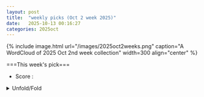 ```yaml
---
layout: post
title:  "weekly picks (Oct 2 week 2025)"
date:   2025-10-13 00:16:27
categories: 2025oct
---
```


{% include image.html url="/images/2025oct2weeks.png" caption="A WordCloud of 2025 Oct 2nd week collection" width=300 align="center" %}




===This week's pick===


* Score : 




<details id="myDetails">
  <summary> Unfold/Fold </summary>
  {% capture markdowncontent %}

---
10/15


1. **[s41567-025-03045-x](https://www.nature.com/articles/s41567-025-03045-x)** Ultrafast topological control (Nature Physics)

1. **[s41567-025-03060-y](https://www.nature.com/articles/s41567-025-03060-y)** Nodal hybridization in a two-dimensional heavy-fermion material (Nature Physics)

1. **[s42005-025-02334-4](https://www.nature.com/articles/s42005-025-02334-4)** Quantum stochastic resonance in a single-photon emitter (Communications Physics)

1. **[s42005-025-02313-9](https://www.nature.com/articles/s42005-025-02313-9)** Exceptional coupling via multiple channels for crosstalk suppression and flat band with staggered on-site potentials (Communications Physics)


1. **[cjkh-1z6c](http://link.aps.org/doi/10.1103/cjkh-1z6c)** Conditional Mutual Information and Information-Theoretic Phases of Decohered Gibbs States (PRL)

1. **[dryx-l5rt](http://link.aps.org/doi/10.1103/dryx-l5rt)** Energetic Advantages for Quantum Agents in Online Execution of Complex Strategies (PRL)

1. **[gyvf-s5bd](http://link.aps.org/doi/10.1103/gyvf-s5bd)** Measuring Full Counting Statistics in a Trapped-Ion Quantum Simulator (PRL)

1. **[jpms-v3kw](http://link.aps.org/doi/10.1103/jpms-v3kw)** On-Chip Verified Quantum Computation with an Ion-Trap Quantum Processing Unit (PRL)

1. **[bqwm-ll5y](http://link.aps.org/doi/10.1103/bqwm-ll5y)** Bell Nonlocality in Quantum Networks with Unreliable Sources: Loophole-Free Postelection via Self-Testing (PRL)

1. **[nwzw-tqzp](http://link.aps.org/doi/10.1103/nwzw-tqzp)** Closing the Detection Loophole in the Triangle Network with High-Dimensional Photonic States (PRL)

1. **[d8m7-5xxx](http://link.aps.org/doi/10.1103/d8m7-5xxx)** New Chiral Structures for Baryon Number Violating Nucleon Decays (PRL)

1. **[jm4m-rpyc](http://link.aps.org/doi/10.1103/jm4m-rpyc)** Spontaneous Emission from Electronic Metastable Resonance States (PRL)

1. **[qj5x-t71k](http://link.aps.org/doi/10.1103/qj5x-t71k)** Meissner-like Currents of Photons in Anomalous Superradiant Phases (PRL)

1. **[5hf5-pg3t](http://link.aps.org/doi/10.1103/5hf5-pg3t)** Two-Dimensional Topological Edge States in Periodic Space-Time Interfaces (PRL)

1. **[djz5-2lsn](http://link.aps.org/doi/10.1103/djz5-2lsn)** Persistence in Physical Systems: An Application to Soil Moisture Memory (PRL)

1. **[km2j-3zy2](http://link.aps.org/doi/10.1103/km2j-3zy2)** Altermagnets with Topological Order in Kitaev Bilayers (PRL)

1. **[ptgg-frh1](http://link.aps.org/doi/10.1103/ptgg-frh1)** Erratum: Elastic Screening of Pseudogauge Fields in Graphene [Phys. Rev. Lett. <b>134</b>, 046404 (2025)] (PRL)

1. **[ly37-5gdw](http://link.aps.org/doi/10.1103/ly37-5gdw)** Nonequilibrium Relaxation and Odd-Even Effect in Finite-Temperature Electron Gases (PRX)

1. **[dck4-x9c2](http://link.aps.org/doi/10.1103/dck4-x9c2)** Experimental Demonstration of High-Fidelity Logical Magic States from Code Switching (PRX)

1. **[Physics.18.s129](http://link.aps.org/doi/10.1103/Physics.18.s129)** Topological Tube Traps Vibrations (Physics)

1. **[2510.11721v1](https://arxiv.org/abs/2510.11721)** Influence of Platinum Thin Films on the Photophysical and Quantum Properties of Near-Surface NV Centers (arXiv)

1. **[2510.11860v1](https://arxiv.org/abs/2510.11860)** Topological Robustness of Anyon Tunneling at \nu = 1/3 (arXiv)

1. **[2510.11870v1](https://arxiv.org/abs/2510.11870)** Neuromorphic heat transport effects in a molecular junction (arXiv)

1. **[2510.11920v1](https://arxiv.org/abs/2510.11920)** Low-field all-optical detection of superconductivity using NV nanodiamonds (arXiv)

1. **[2510.12006v1](https://arxiv.org/abs/2510.12006)** Evidence for easy-plane XY ferromagnetism in heavy-fermion quantum-critical CeRh6Ge4 (arXiv)

1. **[2510.12009v1](https://arxiv.org/abs/2510.12009)** Visualizing the Impact of Quenched Disorder on 2D Electron Wigner Solids (arXiv)

1. **[2510.12187v1](https://arxiv.org/abs/2510.12187)** Trembling motion of electrons driven by Larmor spin precession (arXiv)

1. **[2510.12250v1](https://arxiv.org/abs/2510.12250)** Superconductivity in monolayer-trilayer phase of La3Ni2O7 under high pressure (arXiv)

1. **[2510.12339v1](https://arxiv.org/abs/2510.12339)** Wiedemann-Franz behavior at the Weyl points in compressively strained HgTe (arXiv)

1. **[2510.12349v1](https://arxiv.org/abs/2510.12349)** eta-pairing in the model with two-particle hybridization of conduction and localized electrons (arXiv)

1. **[2510.12359v1](https://arxiv.org/abs/2510.12359)** Interlayer coupling enhanced superconductivity near 100 K in La3-xNdxNi2O7 (arXiv)

1. **[2510.12452v1](https://arxiv.org/abs/2510.12452)** Possible high-Tc superconductivity at 45 K in the Ge-doped cluster Mott insulator GaNb4Se8 (arXiv)

1. **[2510.12511v1](https://arxiv.org/abs/2510.12511)** Green's function expansion for multiple coupled optical resonators with finite retardation using quasinormal modes (arXiv)

1. **[2510.12530v1](https://arxiv.org/abs/2510.12530)** Origin of Enhanced Thermal Resistance Near Nanoscale Hotspots: Insights from Full-Dispersion-Resolved Phonon Transport in Silicon (arXiv)

1. **[2510.12554v1](https://arxiv.org/abs/2510.12554)** Conductance Plateaus at Quantum Hall Integer Filling Factors in Germanium Quantum Point Contacts (arXiv)

1. **[2510.12602v1](https://arxiv.org/abs/2510.12602)** The spin Hall conductivity in the hole-doped bilayer Haldane-Hubbard model with odd-parity ALM (arXiv)

1. **[2510.12610v1](https://arxiv.org/abs/2510.12610)** Dissipationless transport by design in ultrathin magnetic topological insulator films (arXiv)

1. **[2510.12613v1](https://arxiv.org/abs/2510.12613)** Quantum Spin Singlet and Classical Neel-Ordered Ground States in MoX3 (X = I, Br) Spin-3/2 Dimerized Antiferromagnetic Chain Crystals (arXiv)

1. **[2510.12667v1](https://arxiv.org/abs/2510.12667)** The anisotropic Heisenberg model close to the Ising limit: triangular lattice vs. effective models (arXiv)

1. **[2510.12682v1](https://arxiv.org/abs/2510.12682)** Possible Bose-Einstein condensation of magnons in a S = 5/2 honeycomb lattice (arXiv)

1. **[2510.12730v1](https://arxiv.org/abs/2510.12730)** Switchable chiral 2x2 pair density wave in pure CsV3Sb5 (arXiv)

1. **[2510.12786v1](https://arxiv.org/abs/2510.12786)** Quantum criticality at the end of a pseudogap phase in superconducting infinite-layer nickelates (arXiv)

1. **[2510.10064v1](https://arxiv.org/abs/2510.10064)** Broad nonlocal spectrum in the Pb-InSb hybrid three terminals for potential realization of Kitaev chains (arXiv)

1. **[2510.11818v1](https://arxiv.org/abs/2510.11818)** Secret communication games and a hierarchy of quasiparticle statistics in 3 + 1D topological phases (arXiv)

1. **[2510.11864v1](https://arxiv.org/abs/2510.11864)** Dipole-quadrupole model and multipole analysis of resonant membrane metasurfaces (arXiv)

1. **[2510.12127v1](https://arxiv.org/abs/2510.12127)** Chern-Selective multi-valley Flat Bands in Twisted Mono-Bilayer and Mono-Trilayer MoTe2 (arXiv)

1. **[2510.12199v1](https://arxiv.org/abs/2510.12199)** Spectroscopic Determination of Site-Selective Ligand Binding on Single Anisotropic Nanocrystals (arXiv)

1. **[2510.12222v1](https://arxiv.org/abs/2510.12222)** Room temperature control of axial and basal antiferromagnetic anisotropies using strain (arXiv)

1. **[2510.12371v1](https://arxiv.org/abs/2510.12371)** Controlling Magnetism in the 2D van der Waals Antiferromagnet CrPS4 via Ion Intercalation (arXiv)

1. **[2510.12737v1](https://arxiv.org/abs/2510.12737)** Time-dependent Variational Principles for Hybrid Non-Unitary Dynamics: Application to Driven-Dissipative Superconductors (arXiv)

1. **[2510.12748v1](https://arxiv.org/abs/2510.12748)** Two-Dimensional Altermagnetic Iron Oxyhalides: Real Chern topology and Valley-Spin-Lattice coupling (arXiv)




---
10/14



1. **[s41467-025-63248-x](https://www.nature.com/articles/s41467-025-63248-x)** High entropy engineered polymer blends with enhanced dielectric properties and high temperature stability (Nature Communications)

1. **[s41467-025-64113-7](https://www.nature.com/articles/s41467-025-64113-7)** Ultra-high energy storage in relaxor ferroelectric MLCCs at elevated temperatures via entropy modulated strain heterogeneity (Nature Communications)

1. **[s41563-025-02379-4](https://www.nature.com/articles/s41563-025-02379-4)** Ultrafast surface melting of orbital order in La<sub>0.5</sub>Sr<sub>1.5</sub>MnO<sub>4</sub> (Nature Materials)




1. **[q853-plvr](https://journals.aps.org/prb/abstract/10.1103/q853-plvr)** Magnetic exchange and dipolar interactions in GdRu2⁢Si2: Three-dimensional magnetism in a layered magnet (PRB)


1. **[2510.09755v1](https://arxiv.org/abs/2510.09755)** Conformal Data for the O(3) Wilson-Fisher CFT from Fuzzy Sphere Realization of Quantum Rotor Model (arXiv)

1. **[2510.09777v1](https://arxiv.org/abs/2510.09777)** Emergent Network of Josephson Junctions in a Kagome Superconductor (arXiv)

1. **[2510.09787v1](https://arxiv.org/abs/2510.09787)** Electron-electron scattering processes in quantum wells in a quantizing magnetic field: II. Scattering in the case of two subbands (arXiv)

1. **[2510.09798v1](https://arxiv.org/abs/2510.09798)** Thermoelectric effect at the quantum Hall-superconductor interface (arXiv)

1. **[2510.09921v1](https://arxiv.org/abs/2510.09921)** Two-dimensional superconducting diode effect in topological insulator/superconductor heterostructure (arXiv)

1. **[2510.10110v1](https://arxiv.org/abs/2510.10110)** Hybrid Quantum Systems: Coupling Single-Molecule Magnet Qudits with Industrial Silicon Spin Qubits (arXiv)

1. **[2510.10183v1](https://arxiv.org/abs/2510.10183)** Manipulating the metal-insulator transitions in correlated vanadium dioxide through bandwidth and band-filling control (arXiv)

1. **[2510.10230v1](https://arxiv.org/abs/2510.10230)** Scaling of Magnetic Domain Walls in Perpendicular Magnetic Anisotropy Systems (arXiv)

1. **[2510.10264v1](https://arxiv.org/abs/2510.10264)** Vortex matter and strong pinning in underdoped PrFeAs(O,F) with atomic-sized defects (arXiv)

1. **[2510.10309v1](https://arxiv.org/abs/2510.10309)** Roles of Electrically Excited Magnons in Unidirectional Magnetoresistance of Metallic Magnetic Bilayers (arXiv)

1. **[2510.10356v1](https://arxiv.org/abs/2510.10356)** Ferromagnetic Resonance Spectroscopy on the Kagome Magnet MgMn6Sn6 (arXiv)

1. **[2510.10391v1](https://arxiv.org/abs/2510.10391)** Breakdown of the Wiedemann-Franz law in an interacting quantum Hall metamaterial (arXiv)

1. **[2510.10525v1](https://arxiv.org/abs/2510.10525)** Time domain braiding of anyons revealed through a nonequilibrium fluctuation dissipation theorem (arXiv)

1. **[2510.10543v1](https://arxiv.org/abs/2510.10543)** Supercurrent interference and its transfer in a kagome superconductor (arXiv)

1. **[2510.10589v1](https://arxiv.org/abs/2510.10589)** RKKY interaction in Weyl semimetal nanowires (arXiv)

1. **[2510.10643v1](https://arxiv.org/abs/2510.10643)** Non-unitary Time Evolution via the Chebyshev Expansion Method (arXiv)

1. **[2510.10684v1](https://arxiv.org/abs/2510.10684)** Integrable Model of a Superconductor with non-Fermi liquid and Mott Phases (arXiv)

1. **[2510.10720v1](https://arxiv.org/abs/2510.10720)** Revisiting YH9 Superconductivity and Predicting High-Tc in GdYH5 (arXiv)

1. **[2510.10861v1](https://arxiv.org/abs/2510.10861)** Quantifying Charge Noise Sources in Quantum Dot Spin Qubits via Impedance Spectroscopy, DLTS, and C-V Analysis (arXiv)

1. **[2510.10873v1](https://arxiv.org/abs/2510.10873)** Magnetic Field-Enhanced Graphene Superconductivity with Record Pauli-Limit Violation (arXiv)

1. **[2510.10906v1](https://arxiv.org/abs/2510.10906)** Spatial Correlation of Superconducting and Pseudogap Dynamics in a Bi-based Cuprate (arXiv)

1. **[2510.10908v1](https://arxiv.org/abs/2510.10908)** Two-dimensional flat-bands in Moire-diamonds (arXiv)

1. **[2510.10958v1](https://arxiv.org/abs/2510.10958)** Phase-sensitive evidence for 2x2 pair density wave in a kagome superconductor (arXiv)

1. **[2510.10999v1](https://arxiv.org/abs/2510.10999)** Collinear, incommensurate antiferromagnetism in van der Waals magnet alpha-UTe3 (arXiv)

1. **[2510.11088v1](https://arxiv.org/abs/2510.11088)** Local-Antisymmetric Flat Band and Coexisting Correlated stripe charge orders in WSe2-Modulated Twisted Bilayer Graphene (arXiv)

1. **[2510.11134v1](https://arxiv.org/abs/2510.11134)** Spinon band flattening by its emergent gauge field in quantum kagome ice (arXiv)

1. **[2510.11240v1](https://arxiv.org/abs/2510.11240)** Should it really be that hard to model the chirality induced spin selectivity effect? (arXiv)

1. **[2510.11333v1](https://arxiv.org/abs/2510.11333)** Superconducting spin valve effect in Fe/Si3N4/Pb/Si3N4/Fe heterostructures (arXiv)

1. **[2510.11342v1](https://arxiv.org/abs/2510.11342)** One-dimensional topological superconductors with nonsymmorphic symmetries (arXiv)

1. **[2510.11355v1](https://arxiv.org/abs/2510.11355)** Nonequilibrium spin-splitter effect in altermagnet superconductor hybrids (arXiv)

1. **[2510.11362v1](https://arxiv.org/abs/2510.11362)** Deterministic Switching in Altermagnets via Asymmetric Sublattice Spin Current (arXiv)

1. **[2510.11431v1](https://arxiv.org/abs/2510.11431)** A minimal and universal representation of fermionic wavefunctions (fermions = bosons + one) (arXiv)

1. **[2510.11432v1](https://arxiv.org/abs/2510.11432)** Intermediate chiral edge states in quantum Hall Josephson junctions (arXiv)

1. **[2510.11551v1](https://arxiv.org/abs/2510.11551)** Spinons, solitons and random singlets in the spin-chain compound copper benzoate (arXiv)

1. **[2510.11678v1](https://arxiv.org/abs/2510.11678)** Spinon Mediation of Witness-Spin Dynamics and Ground State in Herbertsmithite (arXiv)

1. **[2510.11707v1](https://arxiv.org/abs/2510.11707)** Chirality reversal at finite magnetic impurity strength and local signatures of a topological phase transition (arXiv)

1. **[2510.11710v1](https://arxiv.org/abs/2510.11710)** Comparing Symmetrized Determinant Neural Quantum States for the Hubbard Model (arXiv)

1. **[2510.09749v1](https://arxiv.org/abs/2510.09749)** Vari-Cool: a non-unitary quantum variational protocol for simulated cooling (arXiv)

1. **[2510.09839v1](https://arxiv.org/abs/2510.09839)** Raman Digital Twin of Monolayer Janus Transition Metal Dichalcogenides (arXiv)

1. **[2510.09973v1](https://arxiv.org/abs/2510.09973)** Relationship among Structural, Disordered, Magnetism and Band Topology in MnSb2Te4(Sb2Te3)n Family (arXiv)

1. **[2510.10012v1](https://arxiv.org/abs/2510.10012)** Multiscale Magnetic Correlations in La2Mn2-xNixO6: Role of Crystal Structure in Double Perovskites (arXiv)

1. **[2510.10491v1](https://arxiv.org/abs/2510.10491)** Resolving the Structural Duality of Graphene Grain Boundaries (arXiv)

1. **[2510.10547v1](https://arxiv.org/abs/2510.10547)** Near room temperature magnetoelectric response and tunable magnetic anisotropy in the two-dimensional magnet 1T-CrTe2 (arXiv)

1. **[2510.10595v1](https://arxiv.org/abs/2510.10595)** Weak-anti-localization-to-spin-dependent scattering at a proximity-magnetized heavy metal interface (arXiv)

1. **[2510.10632v1](https://arxiv.org/abs/2510.10632)** Quantum-Squeezing-Induced Algebraic Non-Hermitian Skin Effects and Ultra Spectral Sensitivity (arXiv)

1. **[2510.10745v1](https://arxiv.org/abs/2510.10745)** Fluidity and morphological stability of an amorphous thin film with radiation-induced defect kinetics (arXiv)

1. **[2510.10897v1](https://arxiv.org/abs/2510.10897)** Hydrodynamics of degenerate Fermi gases on spherical Fermi surfaces (arXiv)

1. **[2510.10983v1](https://arxiv.org/abs/2510.10983)** Loss investigations of high frequency lithium niobate Lamb wave resonators at ultralow temperatures (arXiv)

1. **[2510.11159v1](https://arxiv.org/abs/2510.11159)** Tunable multi-photon correlations from a coherently driven quantum dot (arXiv)

1. **[2510.11480v1](https://arxiv.org/abs/2510.11480)** Effects of strain on the stability of the metallic rutile and insulating M1 phases of vanadium dioxide (arXiv)

1. **[2510.11619v1](https://arxiv.org/abs/2510.11619)** Strain-induced multiferroicity in Cr1/3NbS2 (arXiv)




---
10/13

1. **[2510.08678v1](https://arxiv.org/abs/2510.08678)** Coherent Optical Control of Electron Dynamics in Patterned Graphene Nanoribbons (arXiv)

1. **[2510.08740v1](https://arxiv.org/abs/2510.08740)** Light-induced pseudo-magnetic fields in three-dimensional topological semimetals (arXiv)

1. **[2510.08746v1](https://arxiv.org/abs/2510.08746)** Crystal-Field--Driven Magnetoelectricity in the Triangular Quantum Magnet CeMgAl11O19 (arXiv)

1. **[2510.09044v1](https://arxiv.org/abs/2510.09044)** Imaging of Gate-Controlled Suppression of Superconductivity via the Meissner Effect (arXiv)

1. **[2510.09120v1](https://arxiv.org/abs/2510.09120)** Parametric Drive of a Double Quantum Dot in a Cavity (arXiv)

1. **[2510.09150v1](https://arxiv.org/abs/2510.09150)** Chern insulators and topological flat bands in cavity-embedded kagome systems (arXiv)

1. **[2510.09151v1](https://arxiv.org/abs/2510.09151)** Nematic Fluctuations and Electronic Correlations in Heavily Hole-Doped Ba1-xKxFe2As2 Probed by Elastoresistance (arXiv)

1. **[2510.09170v1](https://arxiv.org/abs/2510.09170)** Altermagnetism and Superconductivity: A Short Historical Review (arXiv)

1. **[2510.09234v1](https://arxiv.org/abs/2510.09234)** Quantum fluctuation-induced first-order breaking of time-reversal symmetry in unconventional superconductors (arXiv)

1. **[2510.09235v1](https://arxiv.org/abs/2510.09235)** Tunable Chern Insulator States with Coexisting Magnonic and Electronic Topology in 2D Honeycomb Kitaev Ferromagnets (arXiv)

1. **[2510.09264v1](https://arxiv.org/abs/2510.09264)** Consistent gauge theories for the slave particle representation of the strongly correlated t-J model (arXiv)

1. **[2510.09268v1](https://arxiv.org/abs/2510.09268)** Cubic magnetic anisotropy in B20 magnets: Interplay of anisotropy and magnetic order in Fe1-xCoxSi (arXiv)

1. **[2510.09282v1](https://arxiv.org/abs/2510.09282)** Field-induced magnetic phases in the Kitaev candidate Na3Co2SbO6 (arXiv)

1. **[2510.09300v1](https://arxiv.org/abs/2510.09300)** Clarification of Floquet--Enhanced Thermal Emission Through the Nonequilibrium Green's Function Formalism (arXiv)

1. **[2510.09363v1](https://arxiv.org/abs/2510.09363)** Superconductivity in the repulsive Hubbard model on different geometries induced by density-assisted hopping (arXiv)

1. **[2510.09386v1](https://arxiv.org/abs/2510.09386)** Non-Hermitian Bethe-Salpeter Equation for Open Systems: Emergence of Exceptional Points in Excitonic Spectra from First Principles (arXiv)

1. **[2510.09412v1](https://arxiv.org/abs/2510.09412)** Homogeneous and inhomogeneous phases in a numerical model of a time-reversal-breaking superconductor (arXiv)

1. **[2510.09515v1](https://arxiv.org/abs/2510.09515)** A microscopic approach to nonlinear theory of spin-charge separation (arXiv)

1. **[2510.09548v1](https://arxiv.org/abs/2510.09548)** Mapping the moire potential in multi-layer rhombohedral graphene (arXiv)

1. **[2510.08680v1](https://arxiv.org/abs/2510.08680)** Tensor-network representation of excitations in Josephson junction arrays (arXiv)

1. **[2510.08864v1](https://arxiv.org/abs/2510.08864)** Optimizing VQE Ansatz for Studying Tight-Binding Models with sd-Interaction and On-Site Coulomb Repulsion (arXiv)

1. **[2510.09040v1](https://arxiv.org/abs/2510.09040)** Atomistic origin of low thermal conductivity in quaternary chalcogenides Cu(Cd, Zn)2InTe4 (arXiv)

1. **[2510.09117v1](https://arxiv.org/abs/2510.09117)** Strong coupling of collective optical resonances in dielectric metasurfaces (arXiv)

1. **[2510.09331v1](https://arxiv.org/abs/2510.09331)** Magnetic Materials for Quantum Magnonics (arXiv)

1. **[2510.09565v1](https://arxiv.org/abs/2510.09565)** Unveiling dynamical quantum error correcting codes via non-invertible symmetries (arXiv)






  {% endcapture %}
  {{ markdowncontent | markdownify }}
 </details>

<style>
  details {
    margin: 10px 0;
  }
  summary {
    cursor: pointer;
  }


</style>


<script>
  // Wait for the DOM to be fully loaded
  document.addEventListener('DOMContentLoaded', () => {
    const details = document.getElementById('myDetails');

    // Restore the state from localStorage
    if (localStorage.getItem('detailsOpen') === 'true') {
      details.setAttribute('open', '');
    }

    // Save the state when the details element is toggled
    details.addEventListener('toggle', () => {
      localStorage.setItem('detailsOpen', details.open);
    });
  });
</script>